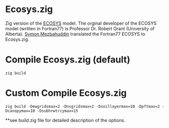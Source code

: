 # Ecosys.zig
Zig version of the [ECOSYS](https://github.com/jinyun1tang/ECOSYS) model. The orginal developer of the ECOSYS model (written in Fortran77) is Professor Dr. Robert Grant (University of Alberta). [Symon Mezbahuddin](symon.mezbahuddin@4sanalyticsnmodelling.com) translated the Fortran77 ECOSYS to Ecosys.zig.

# Compile Ecosys.zig (default)
`zig build`

# Custom Compile Ecosys.zig
`zig build -Dewgridsmax=2 -Dnsgridsmax=2 -Dsoillayermax=10 -Dpftmax=2 -Dcanopymax=10 -Dsubhrwtrcymax=15`

**see build.zig file for detailed description of the options.
